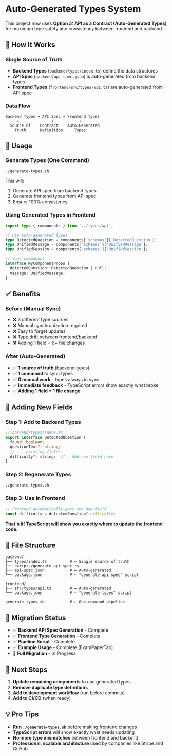# Auto-Generated Types System

This project now uses **Option 3: API as a Contract (Auto-Generated Types)** for maximum type safety and consistency between frontend and backend.

## 🎯 How It Works

### **Single Source of Truth**
- **Backend Types** (`backend/types/index.ts`) define the data structures
- **API Spec** (`backend/api-spec.json`) is auto-generated from backend types
- **Frontend Types** (`frontend/src/types/api.ts`) are auto-generated from API spec

### **Data Flow**
```
Backend Types → API Spec → Frontend Types
     ↓              ↓           ↓
  Source of    Contract    Auto-Generated
    Truth      Definition     Types
```

## 🚀 Usage

### **Generate Types (One Command)**
```bash
./generate-types.sh
```

This will:
1. Generate API spec from backend types
2. Generate frontend types from API spec
3. Ensure 100% consistency

### **Using Generated Types in Frontend**
```typescript
import type { components } from '../types/api';

// Use auto-generated types
type DetectedQuestion = components['schemas']['DetectedQuestion'];
type UnifiedMessage = components['schemas']['UnifiedMessage'];
type UnifiedSession = components['schemas']['UnifiedSession'];

// Your component
interface MyComponentProps {
  detectedQuestion: DetectedQuestion | null;
  message: UnifiedMessage;
}
```

## ✅ Benefits

### **Before (Manual Sync)**
- ❌ 3 different type sources
- ❌ Manual synchronization required
- ❌ Easy to forget updates
- ❌ Type drift between frontend/backend
- ❌ Adding 1 field = 6+ file changes

### **After (Auto-Generated)**
- ✅ **1 source of truth** (backend types)
- ✅ **1 command** to sync types
- ✅ **0 manual work** - types always in sync
- ✅ **Immediate feedback** - TypeScript errors show exactly what broke
- ✅ **Adding 1 field = 1 file change**

## 🔧 Adding New Fields

### **Step 1: Add to Backend Types**
```typescript
// backend/types/index.ts
export interface DetectedQuestion {
  found: boolean;
  questionText?: string;
  // ... existing fields
  difficulty?: string;  // ← Add new field here
}
```

### **Step 2: Regenerate Types**
```bash
./generate-types.sh
```

### **Step 3: Use in Frontend**
```typescript
// Frontend automatically gets the new field
const difficulty = detectedQuestion?.difficulty;
```

**That's it! TypeScript will show you exactly where to update the frontend code.**

## 📁 File Structure

```
backend/
├── types/index.ts          # ← Single source of truth
├── scripts/generate-api-spec.ts
├── api-spec.json           # ← Auto-generated
└── package.json            # ← "generate-api-spec" script

frontend/
├── src/types/api.ts        # ← Auto-generated
└── package.json            # ← "generate-types" script

generate-types.sh           # ← One-command pipeline
```

## 🎯 Migration Status

- ✅ **Backend API Spec Generation** - Complete
- ✅ **Frontend Type Generation** - Complete  
- ✅ **Pipeline Script** - Complete
- ✅ **Example Usage** - Complete (ExamPaperTab)
- 🔄 **Full Migration** - In Progress

## 🚀 Next Steps

1. **Update remaining components** to use generated types
2. **Remove duplicate type definitions**
3. **Add to development workflow** (run before commits)
4. **Add to CI/CD** (when ready)

## 💡 Pro Tips

- **Run `./generate-types.sh`** before making frontend changes
- **TypeScript errors** will show exactly what needs updating
- **No more type mismatches** between frontend and backend
- **Professional, scalable architecture** used by companies like Stripe and GitHub
